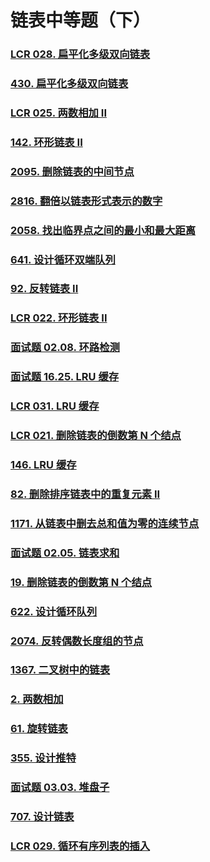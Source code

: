 # 链表中等题（下）

### [LCR 028. 扁平化多级双向链表](https://leetcode.cn/problems/Qv1Da2/)



### [430. 扁平化多级双向链表](https://leetcode.cn/problems/flatten-a-multilevel-doubly-linked-list/)



### [LCR 025. 两数相加 II](https://leetcode.cn/problems/lMSNwu/)



### [142. 环形链表 II](https://leetcode.cn/problems/linked-list-cycle-ii/)



### [2095. 删除链表的中间节点](https://leetcode.cn/problems/delete-the-middle-node-of-a-linked-list/)



### [2816. 翻倍以链表形式表示的数字](https://leetcode.cn/problems/double-a-number-represented-as-a-linked-list/)



### [2058. 找出临界点之间的最小和最大距离](https://leetcode.cn/problems/find-the-minimum-and-maximum-number-of-nodes-between-critical-points/)



### [641. 设计循环双端队列](https://leetcode.cn/problems/design-circular-deque/)



### [92. 反转链表 II](https://leetcode.cn/problems/reverse-linked-list-ii/)



### [LCR 022. 环形链表 II](https://leetcode.cn/problems/c32eOV/)



### [面试题 02.08. 环路检测](https://leetcode.cn/problems/linked-list-cycle-lcci/)



### [面试题 16.25. LRU 缓存](https://leetcode.cn/problems/lru-cache-lcci/)



### [LCR 031. LRU 缓存](https://leetcode.cn/problems/OrIXps/)



### [LCR 021. 删除链表的倒数第 N 个结点](https://leetcode.cn/problems/SLwz0R/)



### [146. LRU 缓存](https://leetcode.cn/problems/lru-cache/)



### [82. 删除排序链表中的重复元素 II](https://leetcode.cn/problems/remove-duplicates-from-sorted-list-ii/)



### [1171. 从链表中删去总和值为零的连续节点](https://leetcode.cn/problems/remove-zero-sum-consecutive-nodes-from-linked-list/)



### [面试题 02.05. 链表求和](https://leetcode.cn/problems/sum-lists-lcci/)



### [19. 删除链表的倒数第 N 个结点](https://leetcode.cn/problems/remove-nth-node-from-end-of-list/)



### [622. 设计循环队列](https://leetcode.cn/problems/design-circular-queue/)



### [2074. 反转偶数长度组的节点](https://leetcode.cn/problems/reverse-nodes-in-even-length-groups/)



### [1367. 二叉树中的链表](https://leetcode.cn/problems/linked-list-in-binary-tree/)



### [2. 两数相加](https://leetcode.cn/problems/add-two-numbers/)



### [61. 旋转链表](https://leetcode.cn/problems/rotate-list/)



### [355. 设计推特](https://leetcode.cn/problems/design-twitter/)



### [面试题 03.03. 堆盘子](https://leetcode.cn/problems/stack-of-plates-lcci/)



### [707. 设计链表](https://leetcode.cn/problems/design-linked-list/)



### [LCR 029. 循环有序列表的插入](https://leetcode.cn/problems/4ueAj6/)







